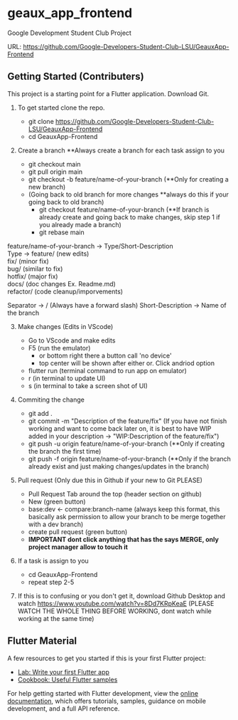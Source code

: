 # geaux_app_frontend

Google Development Student Club Project

URL: https://github.com/Google-Developers-Student-Club-LSU/GeauxApp-Frontend

## Getting Started (Contributers)

This project is a starting point for a Flutter application. Download Git.

1. To get started clone the repo. 
    - git clone https://github.com/Google-Developers-Student-Club-LSU/GeauxApp-Frontend
    - cd GeauxApp-Frontend

2. Create a branch **Always create a branch for each task assign to you
    - git checkout main
    - git pull origin main
    - git checkout -b feature/name-of-your-branch (**Only for creating a new branch)
    - (Going back to old branch for more changes **always do this if your going back to old branch)
        - git checkout feature/name-of-your-branch (**If branch is already create and going back to make changes, skip step 1 if you already made a branch)
        - git rebase main

feature/name-of-your-branch -> Type/Short-Description <br>
Type -> feature/    (new edits)<br>
        fix/        (minor fix)<br>
        bug/        (similar to fix)<br>
        hotfix/     (major fix)<br>
        docs/       (doc changes Ex. Readme.md)<br>
        refactor/   (code cleanup/imporvements)

Separator -> / (Always have a forward slash)
Short-Description -> Name of the branch

3. Make changes (Edits in VScode)
    - Go to VScode and make edits
    - F5 (run the emulator)
        - or bottom right there a button call 'no device' 
        - top center will be shown after either or. Click andriod option
    - flutter run (terminal command to run app on emulator)
    - r (in terminal to update UI)
    - s (in terminal to take a screen shot of UI)

4. Commiting the change
    - git add .
    - git commit -m "Description of the feature/fix" (If you have not finish working and want to come back later on, it is best to have WIP added in your description -> "WIP:Description of the feature/fix")
    - git push -u origin feature/name-of-your-branch (**Only if creating the branch the first time)
    - git push -f origin feature/name-of-your-branch (**Only if the branch already exist and just making changes/updates in the branch)

5. Pull request (Only due this in Github if your new to Git PLEASE)
    - Pull Request Tab around the top (header section on github)
    - New (green button)
    - base:dev <- compare:branch-name (always keep this format, this basically ask permission to allow your branch to be merge together with a dev branch)
    - create pull request (green button)
    - **IMPORTANT dont click anything that has the says MERGE, only project manager allow to touch it**

6. If a task is assign to you
    - cd GeauxApp-Frontend
    - repeat step 2-5

7. If this is to confusing or you don't get it, download Github Desktop and watch https://www.youtube.com/watch?v=8Dd7KRpKeaE (PLEASE WATCH THE WHOLE THING BEFORE WORKING, dont watch while working at the same time)


## Flutter Material
A few resources to get you started if this is your first Flutter project:

- [Lab: Write your first Flutter app](https://docs.flutter.dev/get-started/codelab)
- [Cookbook: Useful Flutter samples](https://docs.flutter.dev/cookbook)

For help getting started with Flutter development, view the
[online documentation](https://docs.flutter.dev/), which offers tutorials,
samples, guidance on mobile development, and a full API reference.
